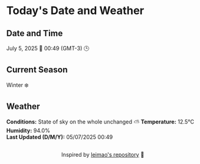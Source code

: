  # Today's Date and Weather
    
## Date and Time
July 5, 2025 📅
00:49 (GMT-3) 🕒

## Current Season
Winter ❄️
## Weather 
**Conditions:** State of sky on the whole unchanged ⛅
**Temperature:** 12.5°C  
**Humidity:** 94.0%  
**Last Updated (D/M/Y):** 05/07/2025 00:49
##
<div align="center">Inspired by <a href="https://github.com/leimao/What-Is-The-Date-Today">leimao's repository</a> 🌱</div>
